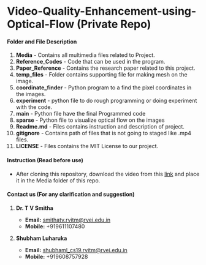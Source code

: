 # Video-Quality-Enhancement-using-Optical-Flow (Private Repo)
#### Folder and File Description
1. **Media** - Contains all multimedia files related to Project.
2. **Reference_Codes** - Code that can be used in the program.
3. **Paper_Reference** - Contains the research paper related to this project.
4. **temp_files** - Folder contains supporting file for making mesh on the image.
5. **coordinate_finder** - Python program to a find the pixel coordinates in the images.
6. **experiment** - python file to do rough programming or doing experiment with the code.
7. **main** - Python file have the final Programmed code
8. **sparse** - Python file to visualize optical flow on the images
9. **Readme.md** - Files contains instruction and description of project.
10. **gitignore** - Contains path of files that is not going to staged like .mp4 files.
11. **LICENSE** - Files contains the MIT License to our project.


#### Instruction (Read before use)
- After cloning this repository, download the video from this [link](https://drive.google.com/drive/folders/1S0gBIz9Q__JwVAMM_2Oq278sWKz0EPnA?usp=sharing) and place it in the Media folder of this repo.

#### Contact us (For any clarification and suggestion) 
1. **Dr. T V Smitha**
     - **Email:** <smithatv.rvitm@rvei.edu.in>
     - **Mobile:** +919611107480
    
2. **Shubham Luharuka**
     - **Email:**  <shubhaml_cs19.rvitm@rvei.edu.in>
     - **Mobile:** +919608757928

